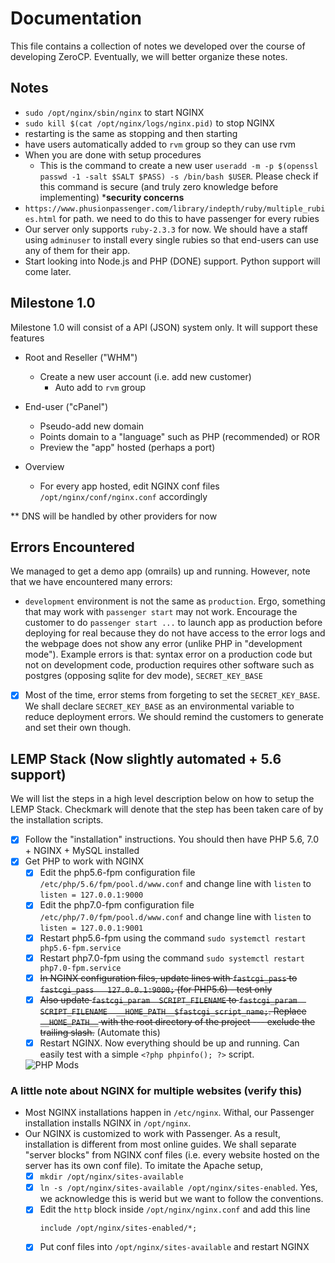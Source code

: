 Documentation
=============
This file contains a collection of notes we developed over the course of developing ZeroCP. Eventually, we will better organize these notes.

Notes
-----
- `sudo /opt/nginx/sbin/nginx` to start NGINX
- `sudo kill $(cat /opt/nginx/logs/nginx.pid)` to stop NGINX
- restarting is the same as stopping and then starting
- have users automatically added to `rvm` group so they can use rvm
- When you are done with setup procedures
  - This is the command to create a new user `useradd -m -p $(openssl passwd -1 -salt $SALT $PASS) -s /bin/bash $USER`. Please check if this command is secure (and truly zero knowledge before implementing) ***security concerns**
- `https://www.phusionpassenger.com/library/indepth/ruby/multiple_rubies.html` for path. we need to do this to have passenger for every rubies
- Our server only supports `ruby-2.3.3` for now. We should have a staff using `adminuser` to install every single rubies so that end-users can use any of them for their app.
- Start looking into Node.js and PHP (DONE) support. Python support will come later.

Milestone 1.0
-------------
Milestone 1.0 will consist of a API (JSON) system only. It will support these features
- Root and Reseller ("WHM")
  - Create a new user account (i.e. add new customer)
    - Auto add to `rvm` group
- End-user ("cPanel")
  - Pseudo-add new domain
  - Points domain to a "language" such as PHP (recommended) or ROR
  - Preview the "app" hosted (perhaps a port)
  
- Overview
  - For every app hosted, edit NGINX conf files `/opt/nginx/conf/nginx.conf` accordingly
  
** DNS will be handled by other providers for now

Errors Encountered
------------------
We managed to get a demo app (omrails) up and running. However, note that we have encountered many errors:
- `development` environment is not the same as `production`. Ergo, something that may work with `passenger start` may not work. Encourage the customer to do `passenger start ...` to launch app as production before deploying for real because they do not have access to the error logs and the webpage does not show any error (unlike PHP in "development mode"). Example errors is that: syntax error on a production code but not on development code, production requires other software such as postgres (opposing sqlite for dev mode), `SECRET_KEY_BASE`
- [X] Most of the time, error stems from forgeting to set the `SECRET_KEY_BASE`. We shall declare `SECRET_KEY_BASE` as an environmental variable to reduce deployment errors. We should remind the customers to generate and set their own though.

LEMP Stack (Now slightly automated + 5.6 support)
-------------------------------------------------
We will list the steps in a high level description below on how to setup the LEMP Stack. Checkmark will denote that the step has been taken care of by the installation scripts.

- [X] Follow the "installation" instructions. You should then have PHP 5.6, 7.0 + NGINX + MySQL installed
- [X] Get PHP to work with NGINX
  - [X] Edit the php5.6-fpm configuration file `/etc/php/5.6/fpm/pool.d/www.conf` and change line with `listen` to `listen = 127.0.0.1:9000`
  - [X] Edit the php7.0-fpm configuration file `/etc/php/7.0/fpm/pool.d/www.conf` and change line with `listen` to `listen = 127.0.0.1:9001`
  - [X] Restart php5.6-fpm using the command `sudo systemctl restart php5.6-fpm.service`
  - [X] Restart php7.0-fpm using the command `sudo systemctl restart php7.0-fpm.service`
  - [X] ~~In NGINX configuration files, update lines with `fastcgi_pass` to `fastcgi_pass   127.0.0.1:9000;` (for PHP5.6) - test only~~
  - [X] ~~Also update `fastcgi_param  SCRIPT_FILENAME` to `fastcgi_param  SCRIPT_FILENAME  __HOME_PATH__$fastcgi_script_name;`. Replace `__HOME_PATH__` with the root directory of the project --- exclude the trailing slash.~~ (Automate this)
  - [X] Restart NGINX. Now everything should be up and running. Can easily test with a simple `<?php phpinfo(); ?>` script.
  
  ![PHP Mods](https://raw.githubusercontent.com/kkhuong/ZeroCP/master/doc/php_essentials.png)

### A little note about NGINX for multiple websites (verify this)

- Most NGINX installations happen in `/etc/nginx`. Withal, our Passenger installation installs NGINX in `/opt/nginx`.
- Our NGINX is customized to work with Passenger. As a result, installation is different from most online guides. We shall separate "server blocks" from NGINX conf files (i.e. every website hosted on the server has its own conf file). To imitate the Apache setup,
  - [X] `mkdir /opt/nginx/sites-available`
  - [X] `ln -s /opt/nginx/sites-available /opt/nginx/sites-enabled`. Yes, we acknowledge this is werid but we want to follow the conventions.
  - [X] Edit the `http` block inside `/opt/nginx/nginx.conf` and add this line
    ```
    include /opt/nginx/sites-enabled/*;
    ```
  - [X] Put conf files into `/opt/nginx/sites-available` and restart NGINX
